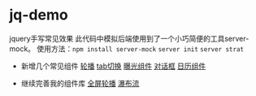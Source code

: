 ﻿# jq-demo
jquery手写常见效果
此代码中模拟后端使用到了一个小巧简便的工具server-mock。
使用方法：`npm install server-mock` `server init` `server strat`

- 新增几个常见组件
[轮播](https://luoqaxa.github.io/jq-demo/%E7%BB%84%E4%BB%B6/carsouel.html)
[tab切换](https://luoqaxa.github.io/jq-demo/%E7%BB%84%E4%BB%B6/tab.html)
[曝光组件](https://luoqaxa.github.io/jq-demo/%E7%BB%84%E4%BB%B6/exposure.html)
[对话框](https://luoqaxa.github.io/jq-demo/%E7%BB%84%E4%BB%B6/dialog.html)
[日历组件](https://luoqaxa.github.io/jq-demo/%E7%BB%84%E4%BB%B6/date.html)

- 继续完善我的组件库
[全屏轮播](https://luoqaxa.github.io/jq-demo/%E7%BB%84%E4%BB%B6/full-page.html)
[瀑布流](https://luoqaxa.github.io/jq-demo/%E7%BB%84%E4%BB%B6/waterfall.html)
